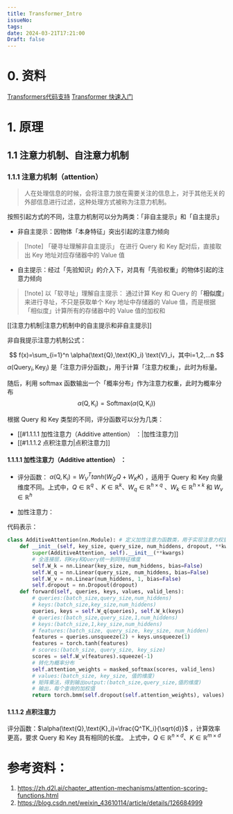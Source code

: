 ```yaml
---
title: Transformer_Intro
issueNo: 
tags: 
date: 2024-03-21T17:21:00
Draft: false
---
```

# 0. 资料

[Transformers代码支持](https://huggingface.co/docs/transformers/v4.39.0/zh/index)
[Transformer 快速入门
](https://transformers.run/)

# 1. 原理

## 1.1 注意力机制、自注意力机制

### 1.1.1 注意力机制（attention）

>人在处理信息的时候，会将注意力放在需要关注的信息上，对于其他无关的外部信息进行过滤，这种处理方式被称为注意力机制。


按照引起方式的不同，注意力机制可以分为两类：「非自主提示」和「自主提示」

* 非自主提示：因物体「本身特征」突出引起的注意力倾向

> [!note] 「硬寻址理解非自主提示」
> 在进行 Query 和 Key 配对后，直接取出 Key 地址对应存储器中的 Value 值
> 

* 自主提示：经过「先验知识」的介入下，对具有「先验权重」的物体引起的注意力倾向

> [!note] 以「软寻址」理解自主提示：
> 通过计算 Key 和 Query 的「**相似度**」来进行寻址，不只是获取单个 Key 地址中存储器的 Value 值，而是根据「相似度」计算所有的存储器中的 Value 值的加权和

[[注意力机制|注意力机制中的自主提示和非自主提示]]

非自我提示注意力机制公式：

$$
f(x)=\sum_{i=1}^n \alpha(\text{Q},\text{K}_i)  \text{V}_i，其中i=1,2,...n
$$
$\alpha(\text{Query}_i,\text{Key}_i)$ 是「注意力评分函数」，用于计算「注意力权重」，此时为标量。

随后，利用 softmax 函数输出一个「概率分布」作为注意力权重，此时为概率分布
$$
\alpha(\text{Q},\text{K}_i)=\text{Softmax}(\alpha(\text{Q},\text{K}_i))
$$

根据 Query 和 Key 类型的不同，评分函数可以分为几类：

* [[#1.1.1.1 加性注意力（Additive attention） ：|加性注意力]]
* [[#1.1.1.2 点积注意力|点积注意力]]

#### 1.1.1.1 加性注意力（Additive attention） ：

* 评分函数： $\alpha(\text{Q},\text{K}_i)=W_V^Ttanh(W_QQ+W_KK)$ ，适用于 Query 和 Key 向量维度不同。上式中，$Q\in \mathbb{R}^{q}$ 、$K\in \mathbb{R}^{k}$、$W_q\in \mathbb{R}^{h\times q}$ 、$W_k\in \mathbb{R}^{h\times k}$ 和 $W_v\in \mathbb{R}^{h}$

* 加性注意力：


代码表示：
```python
class AdditiveAttention(nn.Module): # 定义加性注意力函数类，用于实现注意力权重计算
	def __init__(self, key_size, query_size, num_hiddens, dropout, **kwargs):
		super(AdditiveAttention, self).__init__(**kwargs)
		# 全连接层，将Key和Query统一到同特征维度
		self.W_k = nn.Linear(key_size, num_hiddens, bias=False) 
        self.W_q = nn.Linear(query_size, num_hiddens, bias=False)
        self.W_v = nn.Linear(num_hiddens, 1, bias=False)
        self.dropout = nn.Dropout(dropout)
    def forward(self, queries, keys, values, valid_lens):
	    # queries:(batch_size,query_size,num_hiddens)
	    # keys:(batch_size,key_size,num_hiddens)
        queries, keys = self.W_q(queries), self.W_k(keys)
        # queries:(batch_size,query_size,1,num_hiddens)
        # keys:(batch_size,1,key_size,num_hiddens)
        # features:(batch_size, query_size, key_size, num_hidden)
        features = queries.unsqueeze(2) + keys.unsqueeze(1)
        features = torch.tanh(features)
        # scores:(batch_size, query_size, key_size)
        scores = self.W_v(features).squeeze(-1)
        # 转化为概率分布
        self.attention_weights = masked_softmax(scores, valid_lens)
        # values:(batch_size, key_size, 值的维度)
        # 矩阵乘法，得到输出output:(batch_size,query_size,值的维度)
        # 输出，每个查询的加权值
		return torch.bmm(self.dropout(self.attention_weights), values)

```

#### 1.1.1.2 点积注意力

评分函数：$\alpha(\text{Q},\text{K}_i)=\frac{Q^TK_i}{\sqrt{d}}$ ，计算效率更高，要求 Query 和 Key 具有相同的长度。
上式中，$Q\in \mathbb{R}^{n \times d}$、$K\in \mathbb{R}^{m \times d}$



















# 参考资料：

1. https://zh.d2l.ai/chapter_attention-mechanisms/attention-scoring-functions.html
2. https://blog.csdn.net/weixin_43610114/article/details/126684999